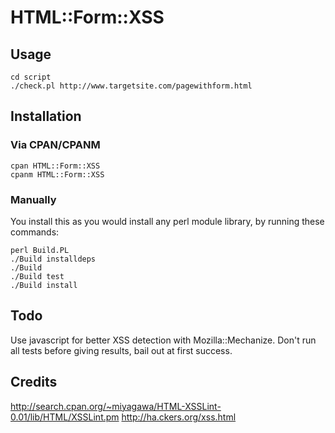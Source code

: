 # HTML::Form::XSS

## Usage

    cd script
    ./check.pl http://www.targetsite.com/pagewithform.html

## Installation

### Via CPAN/CPANM

    cpan HTML::Form::XSS
    cpanm HTML::Form::XSS
    
### Manually

You install this as you would install any perl module
library, by running these commands:

    perl Build.PL
    ./Build installdeps
    ./Build
    ./Build test
    ./Build install

## Todo

Use javascript for better XSS detection with Mozilla::Mechanize.
Don't run all tests before giving results, bail out at first success.

## Credits

http://search.cpan.org/~miyagawa/HTML-XSSLint-0.01/lib/HTML/XSSLint.pm
http://ha.ckers.org/xss.html
